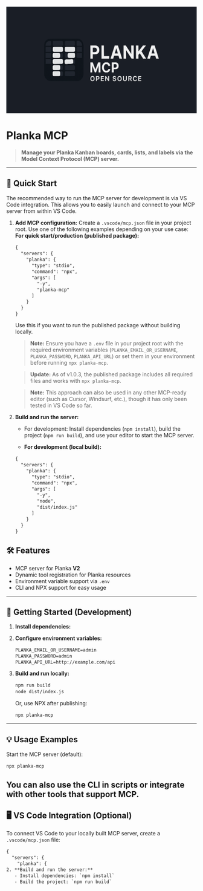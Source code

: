 



![Planka MCP banner](assets/planka-banner.png)

# Planka MCP

> **Manage your Planka Kanban boards, cards, lists, and labels via the Model Context Protocol (MCP) server.**

---


## 🚀 Quick Start

The recommended way to run the MCP server for development is via VS Code integration. This allows you to easily launch and connect to your MCP server from within VS Code.


1. **Add MCP configuration:**
   Create a `.vscode/mcp.json` file in your project root. Use one of the following examples depending on your use case:
   **For quick start/production (published package):**
   ```jsonc
   {
     "servers": {
       "planka": {
         "type": "stdio",
         "command": "npx",
         "args": [
           "-y",
           "planka-mcp"
         ]
       }
     }
   }
   ```
   Use this if you want to run the published package without building locally.

   > **Note:** Ensure you have a `.env` file in your project root with the required environment variables (`PLANKA_EMAIL_OR_USERNAME`, `PLANKA_PASSWORD`, `PLANKA_API_URL`) or set them in your environment before running `npx planka-mcp`.

   > **Update:** As of v1.0.3, the published package includes all required files and works with `npx planka-mcp`.

   > **Note:** This approach can also be used in any other MCP-ready editor (such as Cursor, Windsurf, etc.), though it has only been tested in VS Code so far.

2. **Build and run the server:**
   - For development: Install dependencies (`npm install`), build the project (`npm run build`), and use your editor to start the MCP server.
   

   - **For development (local build):**
   ```jsonc
   {
     "servers": {
       "planka": {
         "type": "stdio",
         "command": "npx",
         "args": [
           "-y",
           "node",
           "dist/index.js"
         ]
       }
     }
   }
   ```


## 🛠 Features
- MCP server for Planka **V2**
- Dynamic tool registration for Planka resources
- Environment variable support via `.env`
- CLI and NPX support for easy usage

---

## 📝 Getting Started (Development)

1. **Install dependencies:**
2. **Configure environment variables:**
   ```env
   PLANKA_EMAIL_OR_USERNAME=admin
   PLANKA_PASSWORD=admin
   PLANKA_API_URL=http://example.com/api
   ```

3. **Build and run locally:**
   ```bash
   npm run build
   node dist/index.js
   ```
   Or, use NPX after publishing:
   ```bash
   npx planka-mcp
   ```

---

## 💡 Usage Examples

Start the MCP server (default):
```bash
npx planka-mcp
```

You can also use the CLI in scripts or integrate with other tools that support MCP.
---

## 🖥️ VS Code Integration (Optional)

To connect VS Code to your locally built MCP server, create a `.vscode/mcp.json` file:

```jsonc
{
  "servers": {
    "planka": {
2. **Build and run the server:**
   - Install dependencies: `npm install`
   - Build the project: `npm run build`
